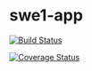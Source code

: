 # swe1-app

[![Build Status](https://app.travis-ci.com/ajk8710/swe1-app.svg?branch=master)](https://app.travis-ci.com/github/ajk8710/swe1-app)

[![Coverage Status](https://coveralls.io/repos/github/ajk8710/swe1-app/badge.svg?branch=master)](https://coveralls.io/github/ajk8710/swe1-app?branch=master)

